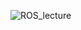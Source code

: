 ![ROS_lecture](https://user-images.githubusercontent.com/36209435/77072010-4c826100-69ed-11ea-830d-a0828af64dad.png)
